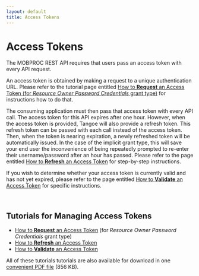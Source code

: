 ```yaml
---
layout: default
title: Access Tokens
---
```


# Access Tokens

The MOBPROC REST API requires that users pass an access token with every API request.

An access token is obtained by making a request to a unique authentication URL. Please refer to the tutorial page entitled <a href="./request_token_password">How to **Request** an Access Token (for *Resource Owner Password Credentials* grant type)</a> for instructions how to do that.

The consuming application must then pass that access token with every API call. The access token for this API expires after one hour. However, when the access token is provided, Tangoe will also provide a refresh token. This refresh token can be passed with each call instead of the access token. Then, when the token is nearing expiration, a newly refreshed token will be automatically issued. In the case of the implicit grant type, this will save your end user the inconvenience of being repeatedly prompted to re-enter their username/password after an hour has passed. Please refer to the page entitled <a href="./refresh_token">How to **Refresh** an Access Token</a> for step-by-step instructions.

If you wish to determine whether your access token is currently valid and has not yet expired, please refer to the page entitled <a href="./validate_token">How to **Validate** an Access Token</a> for specific instructions.

<br>

## Tutorials for Managing Access Tokens 

* <a href="./request_token_password">How to **Request** an Access Token</a> (for *Resource Owner Password Credentials* grant type)
* <a href="./refresh_token">How to **Refresh** an Access Token</a>
* <a href="./validate_token">How to **Validate** an Access Token</a>

All of these tutorials tutorials are also available for download in one <a href="MOBROC_AccessTokens.pdf">convenient PDF file</a> (856 KB).

